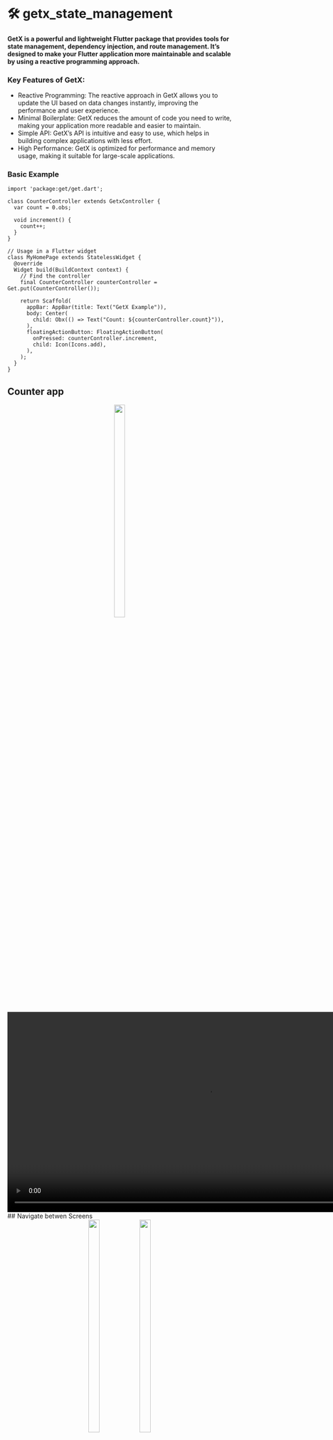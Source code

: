 # 🛠 getx_state_management

####  GetX is a powerful and lightweight Flutter package that provides tools for state management, dependency injection, and route management. It’s designed to make your Flutter application more maintainable and scalable by using a reactive programming approach.

### Key Features of GetX:
- Reactive Programming: The reactive approach in GetX allows you to update the UI based on data changes instantly, improving the performance and user experience.
- Minimal Boilerplate: GetX reduces the amount of code you need to write, making your application more readable and easier to maintain.
- Simple API: GetX’s API is intuitive and easy to use, which helps in building complex applications with less effort.
- High Performance: GetX is optimized for performance and memory usage, making it suitable for large-scale applications.

### Basic Example
```
import 'package:get/get.dart';

class CounterController extends GetxController {
  var count = 0.obs;

  void increment() {
    count++;
  }
}

// Usage in a Flutter widget
class MyHomePage extends StatelessWidget {
  @override
  Widget build(BuildContext context) {
    // Find the controller
    final CounterController counterController = Get.put(CounterController());

    return Scaffold(
      appBar: AppBar(title: Text("GetX Example")),
      body: Center(
        child: Obx(() => Text("Count: ${counterController.count}")),
      ),
      floatingActionButton: FloatingActionButton(
        onPressed: counterController.increment,
        child: Icon(Icons.add),
      ),
    );
  }
}

```
## Counter app
<div align ="center">

  <img src = "https://github.com/user-attachments/assets/420cf9d3-3833-49ac-b063-ad78fd01d689"  height=35% width=22%  />
  <video height="450" src="https://github.com/user-attachments/assets/8697e1d8-164e-446b-b0c5-07e666c7ad2b" />

</div>
## Navigate betwen Screens 

<div align ="center">


  <img src = "https://github.com/user-attachments/assets/dee1d25c-5a36-41a1-a6b8-9aec6f2bf800"  height=35% width=22%  />
   <img src = "https://github.com/user-attachments/assets/cd0c1893-9f04-4e01-8879-0acec3a743d1"  height=35% width=22%  />
  <video height="450" src="https://github.com/user-attachments/assets/4b4cc39f-854e-48e8-bf92-700d750deaf0" />

</div>


### ☀ Employee Management with GetX: CRUD Operations

This Flutter application implements a CRUD (Create, Read, Update, Delete) functionality for managing employee details using the GetX state management package.

- Create: Add new employee records with details like name, ID, and designation using a form that opens in a dialog. The form data is saved to the employee list.

- Read: Display a list of all employees with their details. The list dynamically updates as you add, edit, or remove employees.

- Update: Edit existing employee details by pre-filling a form with current data. The updated information is saved back to the list.

- Delete: Remove an employee recor

  <div align ="center">
    <img src = "https://github.com/user-attachments/assets/56f7e13e-33ea-430d-a26a-11583622a458"  height=35% width=22%  />
   <img src = "https://github.com/user-attachments/assets/73e76c9c-9346-4f5e-bda2-1f1a92c3454e"  height=35% width=22%  />
    <img src = "https://github.com/user-attachments/assets/775b1c5e-9f69-47bc-9eca-2095b641ae7a"  height=35% width=22%  />
   <img src = "https://github.com/user-attachments/assets/3bc92151-836a-495b-ad3f-728722279038"  height=35% width=22%  />
   <img src = "https://github.com/user-attachments/assets/1b35b87f-a0ac-44cf-8d11-0292880d57c2"  height=35% width=22%  />
   <img src = "https://github.com/user-attachments/assets/ca942671-65ad-4bbc-8ddf-b5f5ef7ba9f9"  height=35% width=22%  />
  <video height="450" src="https://github.com/user-attachments/assets/6cc601bf-736c-43a4-bf93-81b4688f83ed" />

</div>


